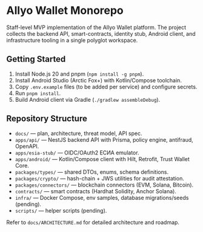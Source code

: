 # Allyo Wallet Monorepo

Staff-level MVP implementation of the Allyo Wallet platform. The project collects the backend API, smart-contracts, identity stub, Android client, and infrastructure tooling in a single polyglot workspace.

## Getting Started
1. Install Node.js 20 and pnpm (`npm install -g pnpm`).
2. Install Android Studio (Arctic Fox+) with Kotlin/Compose toolchain.
3. Copy `.env.example` files (to be added per service) and configure secrets.
4. Run `pnpm install`.
5. Build Android client via Gradle (`./gradlew assembleDebug`).

## Repository Structure
- `docs/` — plan, architecture, threat model, API spec.
- `apps/api/` — NestJS backend API with Prisma, policy engine, antifraud, OpenAPI.
- `apps/esia-stub/` — OIDC/OAuth2 ЕСИА emulator.
- `apps/android/` — Kotlin/Compose client with Hilt, Retrofit, Trust Wallet Core.
- `packages/types/` — shared DTOs, enums, schema definitions.
- `packages/crypto/` — hash-chain + JWS utilities for audit attestation.
- `packages/connectors/` — blockchain connectors (EVM, Solana, Bitcoin).
- `contracts/` — smart contracts (Hardhat Solidity, Anchor Solana).
- `infra/` — Docker Compose, env samples, database migrations/seeds (pending).
- `scripts/` — helper scripts (pending).

Refer to `docs/ARCHITECTURE.md` for detailed architecture and roadmap.
